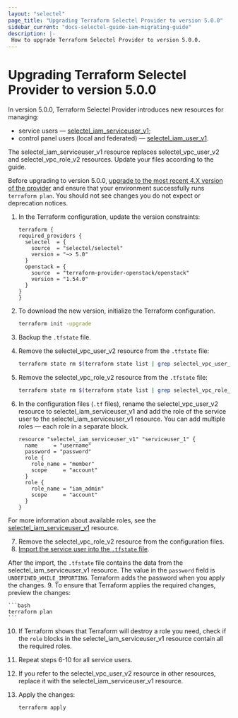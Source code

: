 ```yaml
---
layout: "selectel"
page_title: "Upgrading Terraform Selectel Provider to version 5.0.0"
sidebar_current: "docs-selectel-guide-iam-migrating-guide"
description: |-
 How to upgrade Terraform Selectel Provider to version 5.0.0.
---
```


# Upgrading Terraform Selectel Provider to version 5.0.0

In version 5.0.0, Terraform Selectel Provider introduces new resources for managing:

- service users — [selectel_iam_serviceuser_v1](https://registry.terraform.io/providers/selectel/selectel/latest/docs/resources/iam_serviceuser_v1);
- control panel users (local and federated) — [selectel_iam_user_v1](https://registry.terraform.io/providers/selectel/selectel/latest/docs/resources/iam_user_v1).

The selectel_iam_serviceuser_v1 resource replaces selectel_vpc_user_v2 and selectel_vpc_role_v2 resources. Update your files according to the guide.

Before upgrading to version 5.0.0, [upgrade to the most recent 4.X version of the provider](https://registry.terraform.io/providers/selectel/selectel/latest/docs/guides/upgrading_to_version_4) and ensure that your environment successfully runs `terraform plan`. You should not see changes you do not expect or deprecation notices.

1. In the Terraform configuration, update the version constraints:

    ```hcl
    terraform {
    required_providers {
      selectel  = {
        source  = "selectel/selectel"
        version = "~> 5.0"
      }
      openstack = {
        source  = "terraform-provider-openstack/openstack"
        version = "1.54.0"
      }
    }
    }
    ```

2. To download the new version, initialize the Terraform configuration.

    ```bash
    terraform init -upgrade
    ```

3. Backup the `.tfstate` file.
4. Remove the selectel_vpc_user_v2 resource from the `.tfstate` file:

    ```bash
    terraform state rm $(terraform state list | grep selectel_vpc_user_v2)
    ```

5. Remove the selectel_vpc_role_v2 resource from the `.tfstate` file:

    ```bash
    terraform state rm $(terraform state list | grep selectel_vpc_role_v2)
    ```

6. In the configuration files (`.tf` files), rename the selectel_vpc_user_v2 resource to selectel_iam_serviceuser_v1 and add the role of the service user to the selectel_iam_serviceuser_v1 resource. You can add multiple roles — each role in a separate block.

    ```hcl
    resource "selectel_iam_serviceuser_v1" "serviceuser_1" {
      name     = "username"
      password = "password"
      role {
        role_name = "member"
        scope     = "account"
      }
      role {
        role_name = "iam_admin"
        scope     = "account"
      }
    }
    ```

  For more information about available roles, see the [selectel_iam_serviceuser_v1](https://registry.terraform.io/providers/selectel/selectel/latest/docs/resources/iam_serviceuser_v1) resource.

7. Remove the selectel_vpc_role_v2 resource from the configuration files.
8. [Import the service user into the `.tfstate` file](https://registry.terraform.io/providers/selectel/selectel/latest/docs/resources/iam_serviceuser_v1#import).

  After the import, the `.tfstate` file contains the data from the selectel_iam_serviceuser_v1 resource. The value in the `password` field is `UNDEFINED_WHILE_IMPORTING`. Terraform adds the password when you apply the changes.
9. To ensure that Terraform applies the required changes, preview the changes:

    ```bash
    terraform plan
    ``` 

10. If Terraform shows that Terraform will destroy a role you need, check if the `role` blocks in the selectel_iam_serviceuser_v1 resource contain all the required roles.
11. Repeat steps 6-10 for all service users.
12. If you refer to the selectel_vpc_user_v2 resource in other resources, replace it with the selectel_iam_serviceuser_v1 resource.
13. Apply the changes:

    ```bash
    terraform apply
    ```
